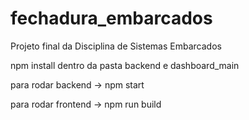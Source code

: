 # fechadura_embarcados
Projeto final da Disciplina de Sistemas Embarcados

npm install dentro da pasta backend e dashboard_main

para rodar backend -> npm start

para rodar frontend -> npm run build
